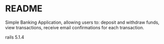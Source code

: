 # README

Simple Banking Application, allowing users to:
	 deposit and withdraw funds,
	 view transactions,
	 receive email confirmations for each transaction.

rails 5.1.4